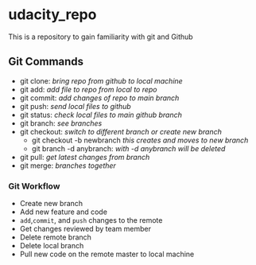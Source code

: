 # udacity_repo
This is a repository to gain familiarity with git and Github

## Git Commands

- git clone: *bring repo from github to local machine*
- git add: *add file to repo from local to repo*
- git commit: *add changes of repo to main branch*
- git push: *send local files to github*
- git status: *check local files to main github branch*
- git branch: *see branches*
- git checkout: *switch to different branch or create new branch*
    - git checkout -b newbranch *this creates and moves to new branch*
    - git branch -d anybranch: *with -d anybranch will be deleted*
- git pull: *get latest changes from branch*
- git merge: *branches together*

### Git Workflow

- Create new branch
- Add new feature and code
- `add`,`commit`, and `push` changes to the remote
- Get changes reviewed by team member
- Delete remote branch
- Delete local branch
- Pull new code on the remote master to local machine 